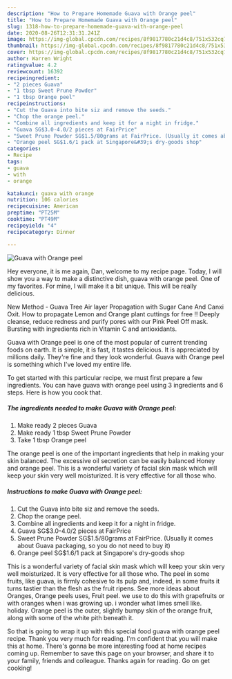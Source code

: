 ```yaml
---
description: "How to Prepare Homemade Guava with Orange peel"
title: "How to Prepare Homemade Guava with Orange peel"
slug: 1318-how-to-prepare-homemade-guava-with-orange-peel
date: 2020-08-26T12:31:31.241Z
image: https://img-global.cpcdn.com/recipes/8f9817780c21d4c8/751x532cq70/guava-with-orange-peel-recipe-main-photo.jpg
thumbnail: https://img-global.cpcdn.com/recipes/8f9817780c21d4c8/751x532cq70/guava-with-orange-peel-recipe-main-photo.jpg
cover: https://img-global.cpcdn.com/recipes/8f9817780c21d4c8/751x532cq70/guava-with-orange-peel-recipe-main-photo.jpg
author: Warren Wright
ratingvalue: 4.2
reviewcount: 16392
recipeingredient:
- "2 pieces Guava"
- "1 tbsp Sweet Prune Powder"
- "1 tbsp Orange peel"
recipeinstructions:
- "Cut the Guava into bite siz and remove the seeds."
- "Chop the orange peel."
- "Combine all ingredients and keep it for a night in fridge."
- "Guava SG$3.0-4.0/2 pieces at FairPrice"
- "Sweet Prune Powder SG$1.5/80grams at FairPrice. (Usually it comes about Guava packaging, so you do not need to buy it)"
- "Orange peel SG$1.6/1 pack at Singapore&#39;s dry-goods shop"
categories:
- Recipe
tags:
- guava
- with
- orange

katakunci: guava with orange 
nutrition: 106 calories
recipecuisine: American
preptime: "PT25M"
cooktime: "PT49M"
recipeyield: "4"
recipecategory: Dinner

---
```



![Guava with Orange peel](https://img-global.cpcdn.com/recipes/8f9817780c21d4c8/751x532cq70/guava-with-orange-peel-recipe-main-photo.jpg)

Hey everyone, it is me again, Dan, welcome to my recipe page. Today, I will show you a way to make a distinctive dish, guava with orange peel. One of my favorites. For mine, I will make it a bit unique. This will be really delicious.

New Method - Guava Tree Air layer Propagation with Sugar Cane And Canxi Oxit. How to propagate Lemon and Orange plant cuttings for free !! Deeply cleanse, reduce redness and purify pores with our Pink Peel Off mask. Bursting with ingredients rich in Vitamin C and antioxidants.

Guava with Orange peel is one of the most popular of current trending foods on earth. It is simple, it is fast, it tastes delicious. It is appreciated by millions daily. They're fine and they look wonderful. Guava with Orange peel is something which I've loved my entire life.


To get started with this particular recipe, we must first prepare a few ingredients. You can have guava with orange peel using 3 ingredients and 6 steps. Here is how you cook that.

<!--inarticleads1-->

##### The ingredients needed to make Guava with Orange peel:

1. Make ready 2 pieces Guava
1. Make ready 1 tbsp Sweet Prune Powder
1. Take 1 tbsp Orange peel


The orange peel is one of the important ingredients that help in making your skin balanced. The excessive oil secretion can be easily balanced Honey and orange peel. This is a wonderful variety of facial skin mask which will keep your skin very well moisturized. It is very effective for all those who. 

<!--inarticleads2-->

##### Instructions to make Guava with Orange peel:

1. Cut the Guava into bite siz and remove the seeds.
1. Chop the orange peel.
1. Combine all ingredients and keep it for a night in fridge.
1. Guava SG$3.0-4.0/2 pieces at FairPrice
1. Sweet Prune Powder SG$1.5/80grams at FairPrice. (Usually it comes about Guava packaging, so you do not need to buy it)
1. Orange peel SG$1.6/1 pack at Singapore&#39;s dry-goods shop


This is a wonderful variety of facial skin mask which will keep your skin very well moisturized. It is very effective for all those who. The peel in some fruits, like guava, is firmly cohesive to its pulp and, indeed, in some fruits it turns tastier than the flesh as the fruit ripens. See more ideas about Oranges, Orange peels uses, Fruit peel. we use to do this with grapefruits or with oranges when i was growing up. i wonder what limes smell like. holiday. Orange peel is the outer, slightly bumpy skin of the orange fruit, along with some of the white pith beneath it. 

So that is going to wrap it up with this special food guava with orange peel recipe. Thank you very much for reading. I'm confident that you will make this at home. There's gonna be more interesting food at home recipes coming up. Remember to save this page on your browser, and share it to your family, friends and colleague. Thanks again for reading. Go on get cooking!
